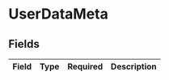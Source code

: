 # UserDataMeta


## Fields

| Field       | Type        | Required    | Description |
| ----------- | ----------- | ----------- | ----------- |